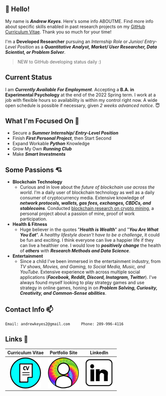 ## :wave: Hello!
My name is ***Andrew Keyes***. Here's some info ABOUTME. Find more info about specific skills enabled in past research projects on my [GitHub Curriculum Vitae](https://github.com/akeyess/Cirriculum_Vitae). Thank you so much for your time! 

I'm a **Developed Researcher** pursuing an *Internship Role* or *Junior/ Entry-Level Position* as a ***Quantitative Analyst, Market/ User Researcher, Data Scientist, or Problem Solver***. 

> NEW to GitHub developing status daily :)

## Current Status
I am ***Currently Available For Employment***. Accepting a **B.A. in Experimental Psychology** at the end of the 2022 Spring term. I work at a job with flexible hours so availability is within my control right now. A wide open schedule is possible if necessary, given *2 weeks advanced notice*. :innocent:

## What I'm Focused On :mag_right:

- Secure a ***Summer Internship/ Entry-Level Position***
- Finish ***First Personal Project***, then Start Second
- Expand Workable ***Python*** Knowledge 
- Grow My Own ***Running Club***
- Make ***Smart Investments***

## Some Passions :cupid:
   - **Blockchain Technology**
      - Curious and in love about the *future of blockchain use across the world*. I'm a daily user of blockchain technology as well as a daily consumer of cryptocurrency media. Extensive knowledge of ***network protocols, wallets, gas fees, exchanges, CBDCs, and stablecoins***. Conducted [blockchain research on crypto mining](https://github.com/akeyess/Eth_Mining_Research_Report), a personal project about a passion of mine, proof of work participation. 
   - **Health & Fitness**
      - Huge believer in the quotes "***Health is Wealth***" and "***You Are What You Eat***". A *healthy lifestyle doesn't have to be a challenge*, it could be fun and exciting. I think everyone can live a happier life if they can live a healthier one. I would love to ***positively change*** the health of ***others*** with ***Research Methods and Data Science***.
   - **Entertainment**
      - Since a child I've been immersed in the entertainment industry, from *TV shows, Movies, and Gaming, to Social Media, Music, and YouTube*. Extensive experience with across multiple social applications (***Facebook, Reddit, Discord, Instagram, Twitter***). I've always found myself looking to play strategy games and use strategy in online games, honing in on ***Problem Solving, Curiosity, Creativity, and Common-Sense abilities***.
      
## Contact Info :mailbox:

```
Email: andrewkeyes2@gmail.com     Phone: 209-996-4116
```

## Links 🔗

**Curriculum Vitae**  |          **Portfolio Site**          |  **LinkedIn**
:-------------------------:|:-------------------------:|:-------------------------:
[![CV](https://raw.githubusercontent.com/akeyess/akeyess/main/cv.edit.jpg)](https://github.com/akeyess/Cirriculum_Vitae) | [![Personal Portfolio Site](https://raw.githubusercontent.com/akeyess/akeyess/main/profile.jpg)](https://andrewkeyes2.wixsite.com/andrewkeyes) |  [![Linkedin](https://raw.githubusercontent.com/akeyess/akeyess/main/linkedin.edit.jpg)](https://www.linkedin.com/in/andrew-keyes-3a0091226/)
